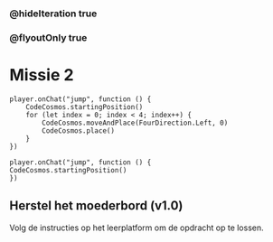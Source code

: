 ### @hideIteration true
### @flyoutOnly true
# Missie 2
```blocks
player.onChat("jump", function () {
    CodeCosmos.startingPosition()
    for (let index = 0; index < 4; index++) {
        CodeCosmos.moveAndPlace(FourDirection.Left, 0)
        CodeCosmos.place()
    }
})
```

```template
player.onChat("jump", function () {
CodeCosmos.startingPosition()
})
```
## Herstel het moederbord (v1.0)
Volg de instructies op het leerplatform om de opdracht op te lossen.